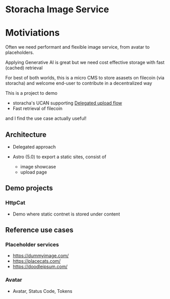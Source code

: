 # Storacha Image Service

# Motiviations

Often we need performant and flexible image service, from avatar to placeholders.

Applying Generative AI is great but we need cost effective storage with fast (cached) retrieval

For best of both worlds, this is a micro CMS to store asasets on filecoin (via storacha) and welcome end-user to contribute in a decentralized way 

This is a project to demo
- storacha's UCAN supporting [Delegated upload flow](https://docs.storacha.network/concepts/architecture-options/#delegated)
- Fast retrieval of filecoin 


and I find the use case actually useful!

## Architecture
- Delegated approach

- Astro (5.0) to export a static sites, consist of
  - image showcase
  - upload page

## Demo projects

### HttpCat
- Demo where static contnet is stored under content 


## Reference use cases

### Placeholder services
- https://dummyimage.com/
- https://placecats.com/
- https://doodleipsum.com/

### Avatar
- Avatar, Status Code, Tokens


